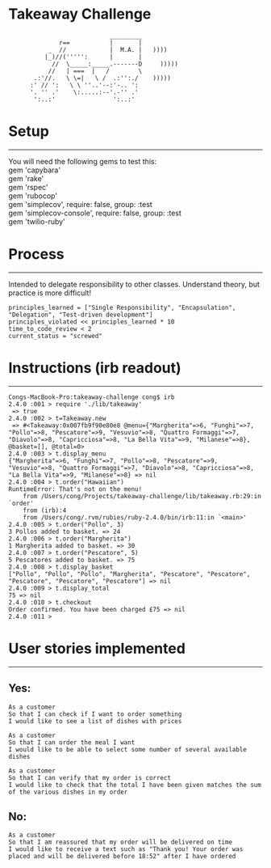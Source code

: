 Takeaway Challenge
==================
```
                            _________
              r==           |       |
           _  //            |  M.A. |   ))))
          |_)//(''''':      |       |
            //  \_____:_____.-------D     )))))
           //   | ===  |   /        \
       .:'//.   \ \=|   \ /  .:'':./    )))))
      :' // ':   \ \ ''..'--:'-.. ':
      '. '' .'    \:.....:--'.-'' .'
       ':..:'                ':..:'

 ```

# Setup
------
You will need the following gems to test this:  
gem 'capybara'  
gem 'rake'  
gem 'rspec'  
gem 'rubocop'  
gem 'simplecov', require: false, group: :test  
gem 'simplecov-console', require: false, group: :test  
gem 'twilio-ruby'  

# Process
------
Intended to delegate responsibility to other classes. Understand theory, but practice is more difficult!  
```
principles_learned = ["Single Responsibility", "Encapsulation", "Delegation", "Test-driven development"]
principles_violated << principles_learned * 10
time_to_code_review < 2
current_status = "screwed"
```

# Instructions (irb readout)
------
```
Congs-MacBook-Pro:takeaway-challenge cong$ irb
2.4.0 :001 > require './lib/takeaway'
 => true
2.4.0 :002 > t=Takeaway.new
 => #<Takeaway:0x007fb9f90e80e8 @menu={"Margherita"=>6, "Funghi"=>7, "Pollo"=>8, "Pescatore"=>9, "Vesuvio"=>8, "Quattro Formaggi"=>7, "Diavolo"=>8, "Capricciosa"=>8, "La Bella Vita"=>9, "Milanese"=>8}, @basket=[], @total=0>
2.4.0 :003 > t.display_menu
{"Margherita"=>6, "Funghi"=>7, "Pollo"=>8, "Pescatore"=>9, "Vesuvio"=>8, "Quattro Formaggi"=>7, "Diavolo"=>8, "Capricciosa"=>8, "La Bella Vita"=>9, "Milanese"=>8} => nil
2.4.0 :004 > t.order("Hawaiian")
RuntimeError: That's not on the menu!
	from /Users/cong/Projects/takeaway-challenge/lib/takeaway.rb:29:in `order'
	from (irb):4
	from /Users/cong/.rvm/rubies/ruby-2.4.0/bin/irb:11:in `<main>'
2.4.0 :005 > t.order("Pollo", 3)
3 Pollos added to basket. => 24
2.4.0 :006 > t.order("Margherita")
1 Margherita added to basket. => 30
2.4.0 :007 > t.order("Pescatore", 5)
5 Pescatores added to basket. => 75
2.4.0 :008 > t.display_basket
["Pollo", "Pollo", "Pollo", "Margherita", "Pescatore", "Pescatore", "Pescatore", "Pescatore", "Pescatore"] => nil
2.4.0 :009 > t.display_total
75 => nil
2.4.0 :010 > t.checkout
Order confirmed. You have been charged £75 => nil
2.4.0 :011 >
```

# User stories implemented
------
## Yes:  
```
As a customer
So that I can check if I want to order something
I would like to see a list of dishes with prices

As a customer
So that I can order the meal I want
I would like to be able to select some number of several available dishes

As a customer
So that I can verify that my order is correct
I would like to check that the total I have been given matches the sum of the various dishes in my order
```
## No:  
```
As a customer
So that I am reassured that my order will be delivered on time
I would like to receive a text such as "Thank you! Your order was placed and will be delivered before 18:52" after I have ordered
```
